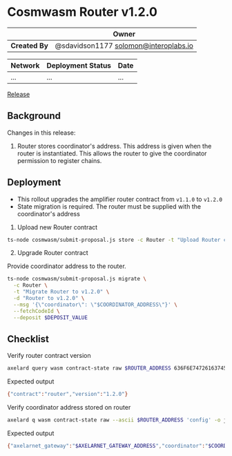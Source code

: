 # Cosmwasm Router v1.2.0

|                | **Owner**                             |
| -------------- | ------------------------------------- |
| **Created By** | @sdavidson1177 <solomon@interoplabs.io>         |

| **Network**          | **Deployment Status** | **Date**   |
| -------------------- | --------------------- | ---------- |
| ...| ...             | ... |



[Release](https://github.com/axelarnetwork/axelar-amplifier/releases/tag/multisig-v2.1.0)

## Background

Changes in this release:

1. Router stores coordinator's address. This address is given when the router is instantiated. This allows the router to give the coordinator permission to register chains.

## Deployment

- This rollout upgrades the amplifier router contract from `v1.1.0` to `v1.2.0`
- State migration is required. The router must be supplied with the coordinator's address

1. Upload new Router contract

```bash
ts-node cosmwasm/submit-proposal.js store -c Router -t "Upload Router contract v1.2.0" -d "Upload Router contract v1.2.0" --version 1.2.0
```

2. Upgrade Router contract

Provide coordinator address to the router.

```bash
ts-node cosmwasm/submit-proposal.js migrate \
  -c Router \
  -t "Migrate Router to v1.2.0" \
  -d "Router to v1.2.0" \
  --msg '{\"coordinator\": \"$COORDINATOR_ADDRESS\"}' \
  --fetchCodeId \
  --deposit $DEPOSIT_VALUE
```

## Checklist

Verify router contract version

```bash
axelard query wasm contract-state raw $ROUTER_ADDRESS 636F6E74726163745F696E666F -o json | jq -r '.data' | base64 -d
```
Expected output

```bash
{"contract":"router","version":"1.2.0"}
```

Verify coordinator address stored on router

```bash
axelard q wasm contract-state raw --ascii $ROUTER_ADDRESS 'config' -o json | jq -r '.data' | base64 -d
```

Expected output

```bash
{"axelarnet_gateway":"$AXELARNET_GATEWAY_ADDRESS","coordinator":"$COORDINATOR_ADDRESS"}
```